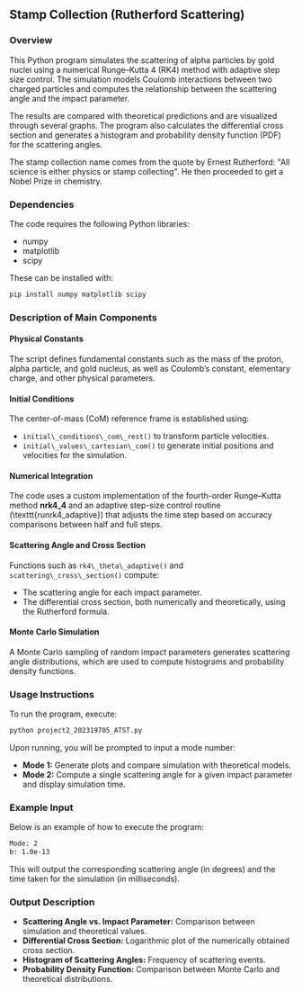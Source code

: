 

## Stamp Collection (Rutherford Scattering)

### Overview
This Python program simulates the scattering of alpha particles by gold nuclei using a numerical Runge–Kutta 4 (RK4) method with adaptive step size control. The simulation models Coulomb interactions between two charged particles and computes the relationship between the scattering angle and the impact parameter. 

The results are compared with theoretical predictions and are visualized through several graphs. The program also calculates the differential cross section and generates a histogram and probability density function (PDF) for the scattering angles.

The stamp collection name comes from the quote by Ernest Rutherford: "All science is either physics or stamp collecting". He then proceeded to get a Nobel Prize in chemistry.

### Dependencies
The code requires the following Python libraries:

- numpy
- matplotlib
- scipy


These can be installed with:
```bash
pip install numpy matplotlib scipy
```

### Description of Main Components 
#### Physical Constants
The script defines fundamental constants such as the mass of the proton, alpha particle, and gold nucleus, as well as Coulomb’s constant, elementary charge, and other physical parameters.

#### Initial Conditions
The center-of-mass (CoM) reference frame is established using:

- `initial\_conditions\_com\_rest()` to transform particle velocities.
- `initial\_values\_cartesian\_com()` to generate initial positions and velocities for the simulation.

#### Numerical Integration
The code uses a custom implementation of the fourth-order Runge–Kutta method **nrk4\_4** and an adaptive step-size control routine (\texttt{runrk4\_adaptive}) that adjusts the time step based on accuracy comparisons between half and full steps.

#### Scattering Angle and Cross Section
Functions such as `rk4\_theta\_adaptive()` and `scattering\_cross\_section()` compute:
- The scattering angle for each impact parameter.
- The differential cross section, both numerically and theoretically, using the Rutherford formula.

#### Monte Carlo Simulation
A Monte Carlo sampling of random impact parameters generates scattering angle distributions, which are used to compute histograms and probability density functions.

### Usage Instructions
To run the program, execute:
```bash
python project2_202319705_ATST.py
```

Upon running, you will be prompted to input a mode number:

- **Mode 1:** Generate plots and compare simulation with theoretical models.
- **Mode 2:** Compute a single scattering angle for a given impact parameter and display simulation time.


### Example Input
Below is an example of how to execute the program:

``` bash
Mode: 2
b: 1.0e-13
```

This will output the corresponding scattering angle (in degrees) and the time taken for the simulation (in milliseconds).

### Output Description

- **Scattering Angle vs. Impact Parameter:** Comparison between simulation and theoretical values.
- **Differential Cross Section:** Logarithmic plot of the numerically obtained cross section.
- **Histogram of Scattering Angles:** Frequency of scattering events.
- **Probability Density Function:** Comparison between Monte Carlo and theoretical distributions.


